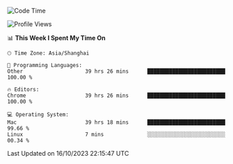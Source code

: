 <!--START_SECTION:waka-->
![Code Time](http://img.shields.io/badge/Code%20Time-1%2C406%20hrs%2043%20mins-blue)

![Profile Views](http://img.shields.io/badge/Profile%20Views-0-blue)

📊 **This Week I Spent My Time On** 

```text
🕑︎ Time Zone: Asia/Shanghai

💬 Programming Languages: 
Other                    39 hrs 26 mins      █████████████████████████   100.00 % 

🔥 Editors: 
Chrome                   39 hrs 26 mins      █████████████████████████   100.00 % 

💻 Operating System: 
Mac                      39 hrs 18 mins      █████████████████████████   99.66 % 
Linux                    7 mins              ░░░░░░░░░░░░░░░░░░░░░░░░░   00.34 % 
```


 Last Updated on 16/10/2023 22:15:47 UTC
<!--END_SECTION:waka-->